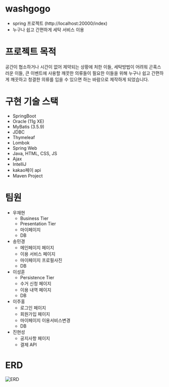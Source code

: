 # washgogo
- spring 프로젝트 (http://localhost:20000/index)
- 누구나 쉽고 간편하게 세탁 서비스 이용

# 프로젝트 목적
공간이 협소하거나 시간이 없어 제약되는 상황에 처한 이들, 세탁방법이 어려워 곤혹스러운 이들, 큰 이벤트에 사용할 깨끗한 의류들이 필요한 이들을 위해 누구나 쉽고 간편하게 깨끗하고 청결한 의류를 입을 수 있으면 하는 바람으로 제작하게 되었습니다.

# 구현 기술 스택 
- SpringBoot 
- Oracle (11g XE)
- MyBatis (3.5.9)
- JDBC
- Thymeleaf
- Lombok
- Spring Web
- Java, HTML, CSS, JS
- Ajax
- IntelliJ
- kakao페이 api
- Maven Project

# 팀원 
- 우재현
	- Business Tier
	- Presentation Tier
	- 마이페이지
	- DB
- 송민경
	- 메인페이지 페이지
	- 이용 서비스 페이지
	- 마이페이지 프로필사진
	- DB
- 이성훈
	- Persistence Tier
	- 수거 신청 페이지
	- 이용 내역 페이지
	- DB
- 이주홍
	- 로그인 페이지
	- 회원가입 페이지
	- 마이페이지 이용서비스변경
	- DB
- 진현성
	- 공지사항 페이지
	- 결제 API

# ERD
![ERD](https://user-images.githubusercontent.com/104343387/178387232-7433c856-b007-4678-ab8c-46f161a8e595.png)
